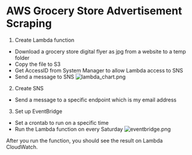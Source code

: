 # AWS Grocery Store Advertisement Scraping

1. Create Lambda function

- Download a grocery store digital flyer as jpg from a website to a temp folder
- Copy the file to S3
- Get AccessID from System Manager to allow Lambda access to SNS
- Send a message to SNS
  ![lambda_chart.png](https://github.com/harunawaizumi/ffang-interviews-preparations/blob/main/lambda_chart.png)

2. Create SNS

- Send a message to a specific endpoint which is my email address

3. Set up EventBridge

- Set a crontab to run on a specific time
- Run the Lambda function on every Saturday
  ![eventbridge.png](https://github.com/harunawaizumi/ffang-interviews-preparations/blob/main/eventbridge.png)

After you run the function, you should see the result on Lambda CloudWatch.
